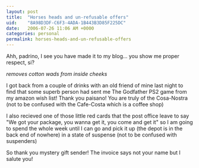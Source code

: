 ```yaml
---
layout: post
title:  "Horses heads and un-refusable offers"
uid:	"8A98D3DF-C6F3-4ADA-1B443B3D85F225DC"
date:   2006-07-26 11:06 AM +0000
categories: personal
permalink: horses-heads-and-un-refusable-offers
---
```

Ahh, padrino, I see you have made it to my blog... you show me proper respect, si?

*removes cotton wads from inside cheeks*

I got back from a couple of drinks with an old friend of mine last night to find that some superb person had sent me The Godfather PS2 game from my amazon wish list! Thank you paisano! You are truly of the Cosa-Nostra (not to be confused with the Cafe-Costa which is a coffee shop)

I also recieved one of those little red cards that the post office leave to say "We got your package, you wanna get it, you come and get it" so I am going to spend the whole week until I can go and pick it up (the depot is in the back end of nowhere) in a state of suspense (not to be confused with suspenders)


So thank you mystery gift sender! The invoice says not your name but I salute you!
